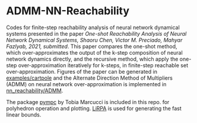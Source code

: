 # ADMM-NN-Reachability
Codes for finite-step reachability analysis of neural network dynamical systems presented in the paper *One-shot Reachability Analysis of Neural Network Dynamical Systems, Shaoru Chen, Victor M. Preciado, Mahyar Fazlyab, 2021, submitted*. This paper compares the one-shot method, which over-approximates the output of the k-step composition of neural network dynamics directly, and the recursive method, which apply the one-step over-approximation iteratively for k-steps, in finite-step reachable set over-approximation. Figures of the paper can be generated in [examples/cartpole](https://github.com/ShaoruChen/ADMM-NN-Reachability/tree/main/examples/cartpole) and the Alternate Direction Method of Multipliers (ADMM) on neural network over-approximation is implemented in [nn_reachability/ADMM](https://github.com/ShaoruChen/ADMM-NN-Reachability/blob/main/nn_reachability/ADMM.py).

The package [pympc](https://github.com/TobiaMarcucci/pympc) by Tobia Marcucci is included in this repo. for polyhedron operation and plotting. [LiRPA](https://github.com/KaidiXu/auto_LiRPA) is used for generating the fast linear bounds. 
